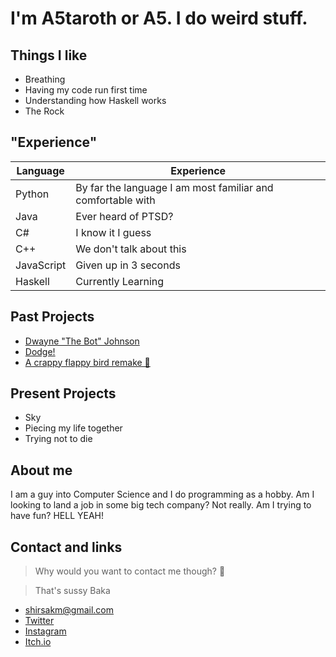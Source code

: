 # I'm A5taroth or A5. I do weird stuff.

## Things I like
- Breathing
- Having my code run first time
- Understanding how Haskell works 
- The Rock

## "Experience"
| Language    | Experience  |
| ----------- | ----------- |
| Python      | By far the language I am most familiar and comfortable with |
| Java        | Ever heard of PTSD? |
| C#          | I know it I guess |  
| C++         | We don't talk about this |
| JavaScript  | Given up in 3 seconds |
| Haskell     | Currently Learning |

## Past Projects
- [Dwayne "The Bot" Johnson](https://github.com/a5taroth/the-rock-bot/releases/tag/v1.0)
- [Dodge!](https://a5taroth.itch.io/dodge)
- [A crappy flappy bird remake 🤦](https://github.com/a5taroth/crappy-bird-pygame)

## Present Projects
- Sky 
- Piecing my life together
- Trying not to die

## About me 
  I am a guy into Computer Science and I do programming as a hobby. 
  Am I looking to land a job in some big tech company? Not really. 
  Am I trying to have fun? HELL YEAH!
  
## Contact and links
> Why would you want to contact me though? 🤔

> That's sussy Baka

  - shirsakm@gmail.com
  - [Twitter](https://twitter.com/A5taroth_)
  - [Instagram](https://www.instagram.com/a5taroth_/)
  - [Itch.io](https://a5taroth.itch.io/)

<!--
**a5taroth/a5taroth** is a ✨ _special_ ✨ repository because its `README.md` (this file) appears on your GitHub profile.

Here are some ideas to get you started:

- 🔭 I’m currently working on ...
- 🌱 I’m currently learning ...
- 👯 I’m looking to collaborate on ...
- 🤔 I’m looking for help with ...
- 💬 Ask me about ...
- 📫 How to reach me: ...
- 😄 Pronouns: ...
- ⚡ Fun fact: ...
-->
